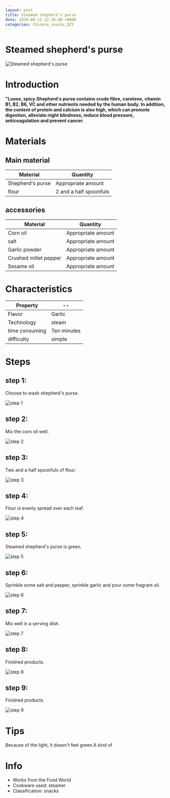 ```yaml
---
layout: post
title: Steamed shepherd's purse
date: 2019-04-15 22:30:00 +0800
categories: Chinese_snacks_DIY
---
```


# Steamed shepherd's purse

![Steamed shepherd's purse]({{site.baseurl}}/img/426704/426704.jpg)

# Introduction

**"Loose, spicy.Shepherd's purse contains crude fibre, carotene, vitamin B1, B2, B6, VC and other nutrients needed by the human body. In addition, the content of protein and calcium is also high, which can promote digestion, alleviate night blindness, reduce blood pressure, anticoagulation and prevent cancer.**

# Materials


## Main material

Material|Quantity
--|--
Shepherd's purse|Appropriate amount
flour|2 and a half spoonfuls

## accessories

Material|Quantity
--|--
Corn oil|Appropriate amount
salt|Appropriate amount
Garlic powder|Appropriate amount
Crushed millet pepper|Appropriate amount
Sesame oil|Appropriate amount

# Characteristics

Property|--
--|--
Flavor|Garlic
Technology|steam
time consuming|Ten minutes
difficulty|simple

# Steps

## step 1:

Choose to wash shepherd's purse.

![step 1]({{site.baseurl}}/img/426704/1.jpg)

## step 2:

Mix the corn oil well.

![step 2]({{site.baseurl}}/img/426704/2.jpg)

## step 3:

Two and a half spoonfuls of flour.

![step 3]({{site.baseurl}}/img/426704/3.jpg)

## step 4:

Flour is evenly spread over each leaf.

![step 4]({{site.baseurl}}/img/426704/4.jpg)

## step 5:

Steamed shepherd's purse is green.

![step 5]({{site.baseurl}}/img/426704/5.jpg)

## step 6:

Sprinkle some salt and pepper, sprinkle garlic and pour some fragrant oil.

![step 6]({{site.baseurl}}/img/426704/6.jpg)

## step 7:

Mix well in a serving dish.

![step 7]({{site.baseurl}}/img/426704/7.jpg)

## step 8:

Finished products.

![step 8]({{site.baseurl}}/img/426704/8.jpg)

## step 9:

Finished products.

![step 9]({{site.baseurl}}/img/426704/9.jpg)

# Tips

Because of the light, it doesn't feel green.A kind of

# Info

- Works from the Food World
- Cookware used: steamer
- Classification: snacks